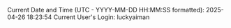 Current Date and Time (UTC - YYYY-MM-DD HH:MM:SS formatted): 2025-04-26 18:23:54
Current User's Login: luckyaiman
